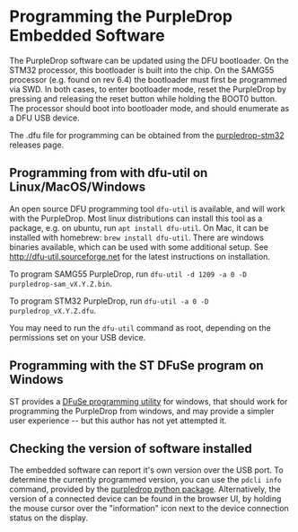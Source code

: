 # Programming the PurpleDrop Embedded Software

The PurpleDrop software can be updated using the DFU bootloader. On the STM32 processor, this bootloader is built into the chip. On the SAMG55 processor (e.g. found on rev 6.4) the bootloader must first be programmed via SWD. In both cases, to enter bootloader mode, reset the PurpleDrop by pressing and releasing the reset button while holding the BOOT0 button. The processor should boot into bootloader mode, and should enumerate as a DFU USB device.

The .dfu file for programming can be obtained from the [purpledrop-stm32](https://github.com/uwmisl/purpledrop-stm32/releases) releases page.

## Programming from with dfu-util on Linux/MacOS/Windows

An open source DFU programming tool `dfu-util` is available, and will work with the PurpleDrop. Most linux distributions can install this tool as a package, e.g. on ubuntu, run `apt install dfu-util`. On Mac, it can be installed with homebrew: `brew install dfu-util`. There are windows binaries available, which can be used with some additional setup. See <http://dfu-util.sourceforge.net> for the latest instructions on installation. 

To program SAMG55 PurpleDrop, run `dfu-util -d 1209 -a 0 -D purpledrop-sam_vX.Y.Z.bin`.

To program STM32 PurpleDrop, run `dfu-util -a 0 -D purpledrop_vX.Y.Z.dfu`. 

You may need to run the `dfu-util` command as root, depending on the permissions set on your USB device. 

## Programming with the ST DFuSe program on Windows

ST provides a [DFuSe programming utility](https://www.st.com/en/development-tools/stsw-stm32080.html) for windows, that should work for programming the PurpleDrop from windows, and may provide a simpler user experience -- but this author has not yet attempted it.

## Checking the version of software installed

The embedded software can report it's own version over the USB port. To determine the currently programmed version, you can use the `pdcli info` command, provided by the [purpledrop python package](https://github.com/uwmisl/purpledrop-driver). Alternatively, the version of a connected device can be found in the browser UI, by holding the mouse cursor over the "information" icon next to the device connection status on the display.